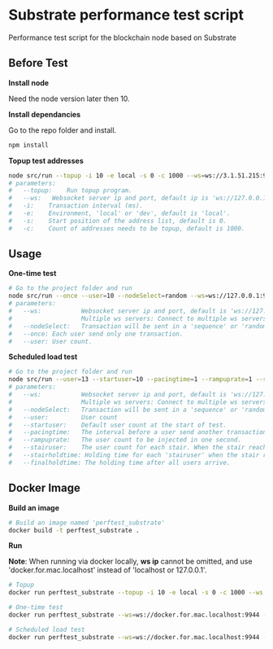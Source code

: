 # Substrate performance test script

Performance test script for the blockchain node based on Substrate

## Before Test

__Install node__

Need the node version later then 10.

__Install dependancies__

Go to the repo folder and install.
```bash
npm install
```

__Topup test addresses__
```bash
node src/run --topup -i 10 -e local -s 0 -c 1000 --ws=ws://3.1.51.215:9944
# parameters:
#   --topup:    Run topup program.
#   --ws:   Websocket server ip and port, default ip is 'ws://127.0.0.1:9944'.
#   -i:    Transaction interval (ms).
#   -e:    Environment, 'local' or 'dev', default is 'local'.
#   -s:    Start position of the address list, default is 0.
#   -c:    Count of addresses needs to be topup, default is 1000.
```

## Usage

__One-time test__
```bash
# Go to the project folder and run
node src/run --once --user=10 --nodeSelect=random --ws=ws://127.0.0.1:9944 --ws=ws://localhost:9955
# parameters:
#   --ws:           Websocket server ip and port, default is 'ws://127.0.0.1:9944'.
#                   Multiple ws servers: Connect to multiple ws servers using more additional '--ws=...', e.g. '--ws=ws://127.0.0.1:9944 --ws=ws://localhost:8844'
#   --nodeSelect:   Transaction will be sent in a 'sequence' or 'random' way to each ws server, default is 'sequence'.
#   --once: Each user send only one transaction.
#   --user: User count.
```

__Scheduled load test__
```bash
# Go to the project folder and run
node src/run --user=13 --startuser=10 --pacingtime=1 --rampuprate=1 --stairuser=5 --stairholdtime=60 --finalholdtime=600 --ws=ws://127.0.0.1:9944 --ws=ws://127.0.0.1:9955 --nodeSelect=random
# parameters:
#   --ws:           Websocket server ip and port, default is 'ws://127.0.0.1:9944'.
#                   Multiple ws servers: Connect to multiple ws servers using more additional '--ws=...', e.g. '--ws=ws://127.0.0.1:9944 --ws=ws://localhost:8844'
#   --nodeSelect:   Transaction will be sent in a 'sequence' or 'random' way to each ws server, default is 'sequence'.
#   --user:         User count
#   --startuser:    Default user count at the start of test.
#   --pacingtime:   The interval before a user send another transaction.
#   --rampuprate:   The user count to be injected in one second.
#   --stairuser:    The user count for each stair. When the stair reached, it will hold for defined time (stairholdtime).
#   --stairholdtime: Holding time for each 'stairuser' when the stair reached.
#   --finalholdtime: The holding time after all users arrive.
```

## Docker Image

__Build an image__  
```bash
# Build an image named 'perftest_substrate'
docker build -t perftest_substrate .
```

__Run__

**Note**: When running via docker locally, **ws ip** cannot be omitted, and use 'docker.for.mac.localhost' instead of 'localhost or 127.0.0.1'.

```bash
# Topup
docker run perftest_substrate --topup -i 10 -e local -s 0 -c 1000 --ws ws://3.1.51.215:9944

# One-time test
docker run perftest_substrate --ws=ws://docker.for.mac.localhost:9944 --once --user=10

# Scheduled load test
docker run perftest_substrate --ws=ws://docker.for.mac.localhost:9944 --user=13 --startuser=10 --pacingtime=1 --rampuprate=1 --stairuser=5 --stairholdtime=60 --finalholdtime=600 
```


